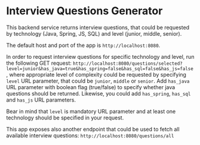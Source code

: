 # Interview Questions Generator

This backend service returns interview questions, that could be requested by technology (Java, Spring, JS, SQL)
and level (junior, middle, senior).

The default host and port of the app is `http://localhost:8080`.

In order to request interview questions for specific technology and level, run the following GET request:
`http://localhost:8080/questions/selected?level=junior&has_java=true&has_spring=false&has_sql=false&has_js=false`,
where appropriate level of complexity could be requested by specifying `level` URL parameter, that could be `junior`, `middle` or `senior`.
Add `has_java` URL parameter with boolean flag (true/false) to specify whether java questions should be returned.
Likewise, you could add `has_spring`, `has_sql` and `has_js` URL parameters.

Bear in mind that `level` is mandatory URL parameter and at least one technology should be specified in your request.

This app exposes also another endpoint that could be used to fetch all available interview questions:
`http://localhost:8080/questions/all`
